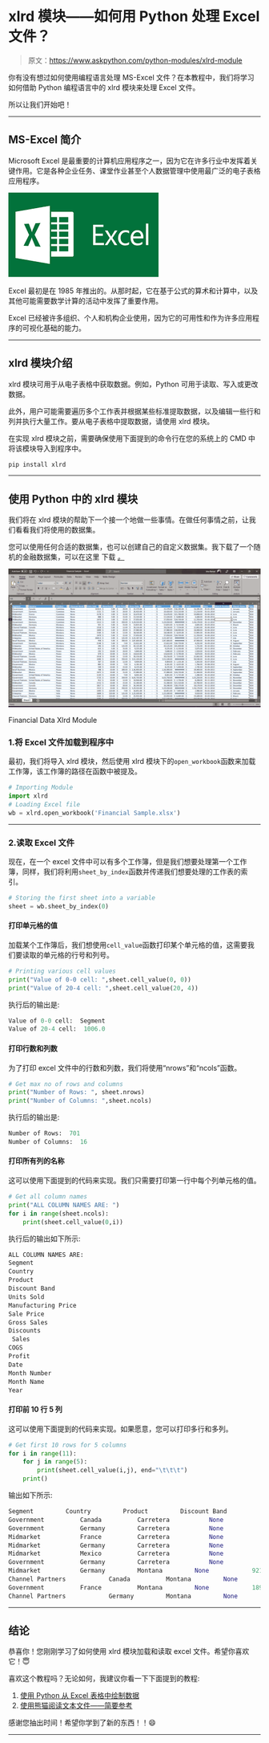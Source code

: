 # xlrd 模块——如何用 Python 处理 Excel 文件？

> 原文：<https://www.askpython.com/python-modules/xlrd-module>

你有没有想过如何使用编程语言处理 MS-Excel 文件？在本教程中，我们将学习如何借助 Python 编程语言中的 xlrd 模块来处理 Excel 文件。

所以让我们开始吧！

* * *

## **MS-Excel 简介**

Microsoft Excel 是最重要的计算机应用程序之一，因为它在许多行业中发挥着关键作用。它是各种企业任务、课堂作业甚至个人数据管理中使用最广泛的电子表格应用程序。

![MSExcel Logo](img/d59e7a65dca91df5d988fe51305b5f89.png)

Excel 最初是在 1985 年推出的。从那时起，它在基于公式的算术和计算中，以及其他可能需要数学计算的活动中发挥了重要作用。

Excel 已经被许多组织、个人和机构企业使用，因为它的可用性和作为许多应用程序的可视化基础的能力。

* * *

## **xlrd 模块介绍**

xlrd 模块可用于从电子表格中获取数据。例如，Python 可用于读取、写入或更改数据。

此外，用户可能需要遍历多个工作表并根据某些标准提取数据，以及编辑一些行和列并执行大量工作。要从电子表格中提取数据，请使用 xlrd 模块。

在实现 xlrd 模块之前，需要确保使用下面提到的命令行在您的系统上的 CMD 中将该模块导入到程序中。

```py
pip install xlrd

```

* * *

## **使用 Python 中的 xlrd 模块**

我们将在 xlrd 模块的帮助下一个接一个地做一些事情。在做任何事情之前，让我们看看我们将使用的数据集。

您可以使用任何合适的数据集，也可以创建自己的自定义数据集。我下载了一个随机的金融数据集，可以在这里 下载 [*。*](https://www.google.com/url?sa=t&rct=j&q=&esrc=s&source=web&cd=&ved=2ahUKEwjM7Nz1w8nzAhUlqksFHaL_AaUQFnoECAMQAQ&url=https%3A%2F%2Fgo.microsoft.com%2Ffwlink%2F%3FLinkID%3D521962&usg=AOvVaw2vd06xWtIxQTTv-3KBpe8y)

![Financial Data Xlrd Module](img/c7ecf9aefa16ca6044c7807b20add683.png)

Financial Data Xlrd Module

### 1.**将 Excel 文件加载到程序中**

最初，我们将导入 xlrd 模块，然后使用 xlrd 模块下的`open_workbook`函数来加载工作簿，该工作簿的路径在函数中被提及。

```py
# Importing Module
import xlrd
# Loading Excel file
wb = xlrd.open_workbook('Financial Sample.xlsx')

```

* * *

### 2.**读取 Excel 文件**

现在，在一个 excel 文件中可以有多个工作簿，但是我们想要处理第一个工作簿，同样，我们将利用`sheet_by_index`函数并传递我们想要处理的工作表的索引。

```py
# Storing the first sheet into a variable
sheet = wb.sheet_by_index(0)

```

#### **打印单元格的值**

加载某个工作簿后，我们想使用`cell_value`函数打印某个单元格的值，这需要我们要读取的单元格的行号和列号。

```py
# Printing various cell values
print("Value of 0-0 cell: ",sheet.cell_value(0, 0))
print("Value of 20-4 cell: ",sheet.cell_value(20, 4))

```

执行后的输出是:

```py
Value of 0-0 cell:  Segment
Value of 20-4 cell:  1006.0

```

#### **打印行数和列数**

为了打印 excel 文件中的行数和列数，我们将使用“nrows”和“ncols”函数。

```py
# Get max no of rows and columns
print("Number of Rows: ", sheet.nrows)
print("Number of Columns: ",sheet.ncols)

```

执行后的输出是:

```py
Number of Rows:  701
Number of Columns:  16

```

#### **打印所有列的名称**

这可以使用下面提到的代码来实现。我们只需要打印第一行中每个列单元格的值。

```py
# Get all column names
print("ALL COLUMN NAMES ARE: ")
for i in range(sheet.ncols):
    print(sheet.cell_value(0,i))

```

执行后的输出如下所示:

```py
ALL COLUMN NAMES ARE: 
Segment
Country
Product
Discount Band
Units Sold
Manufacturing Price
Sale Price
Gross Sales
Discounts
 Sales
COGS
Profit
Date
Month Number
Month Name
Year

```

#### **打印前 10 行 5 列**

这可以使用下面提到的代码来实现。如果愿意，您可以打印多行和多列。

```py
# Get first 10 rows for 5 columns
for i in range(11):
    for j in range(5):
        print(sheet.cell_value(i,j), end="\t\t\t")
    print()

```

输出如下所示:

```py
Segment			Country			Product			Discount Band			Units Sold			
Government			Canada			Carretera			None			1618.5			
Government			Germany			Carretera			None			1321.0			
Midmarket			France			Carretera			None			2178.0			
Midmarket			Germany			Carretera			None			888.0			
Midmarket			Mexico			Carretera			None			2470.0			
Government			Germany			Carretera			None			1513.0			
Midmarket			Germany			Montana			None			921.0			
Channel Partners			Canada			Montana			None			2518.0			
Government			France			Montana			None			1899.0			
Channel Partners			Germany			Montana			None			1545.0	

```

* * *

## **结论**

恭喜你！您刚刚学习了如何使用 xlrd 模块加载和读取 excel 文件。希望你喜欢它！😇

喜欢这个教程吗？无论如何，我建议你看一下下面提到的教程:

1.  [使用 Python 从 Excel 表格中绘制数据](https://www.askpython.com/python/examples/plot-data-from-excel-sheet)
2.  [使用熊猫阅读文本文件——简要参考](https://www.askpython.com/python-modules/pandas/read-text-file-pandas)

感谢您抽出时间！希望你学到了新的东西！！😄

* * *